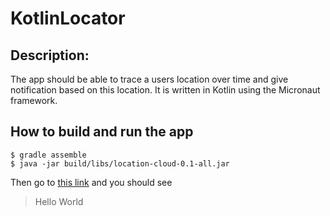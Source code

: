 # KotlinLocator

## Description:

The app should be able to trace a users location over time and give notification based on this
location. It is written in Kotlin using the Micronaut framework.

## How to build and run the app
   ```
   $ gradle assemble
   $ java -jar build/libs/location-cloud-0.1-all.jar
   ```

Then go to [this link](http://localhost:8086/api/users/hello/World) and you should see

> Hello World
